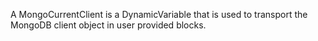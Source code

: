 A MongoCurrentClient is a DynamicVariable that is used to transport the MongoDB client object in user provided blocks.